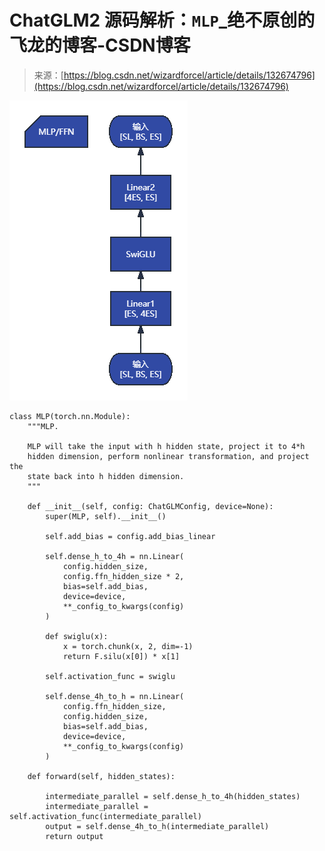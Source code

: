 <!--yml
category: 未分类
date: 2023-10-10 23:19:05
-->

# ChatGLM2 源码解析：`MLP`_绝不原创的飞龙的博客-CSDN博客

> 来源：[https://blog.csdn.net/wizardforcel/article/details/132674796](https://blog.csdn.net/wizardforcel/article/details/132674796)

![](img/bf7f9dd48c6ad01c8122796c369ec702.png)

```
class MLP(torch.nn.Module):
    """MLP.

    MLP will take the input with h hidden state, project it to 4*h
    hidden dimension, perform nonlinear transformation, and project the
    state back into h hidden dimension.
    """

    def __init__(self, config: ChatGLMConfig, device=None):
        super(MLP, self).__init__()

        self.add_bias = config.add_bias_linear

        self.dense_h_to_4h = nn.Linear(
            config.hidden_size,
            config.ffn_hidden_size * 2,
            bias=self.add_bias,
            device=device,
            **_config_to_kwargs(config)
        )

        def swiglu(x):
            x = torch.chunk(x, 2, dim=-1)
            return F.silu(x[0]) * x[1]

        self.activation_func = swiglu

        self.dense_4h_to_h = nn.Linear(
            config.ffn_hidden_size,
            config.hidden_size,
            bias=self.add_bias,
            device=device,
            **_config_to_kwargs(config)
        )

    def forward(self, hidden_states):

        intermediate_parallel = self.dense_h_to_4h(hidden_states)
        intermediate_parallel = self.activation_func(intermediate_parallel)
        output = self.dense_4h_to_h(intermediate_parallel)
        return output 
```